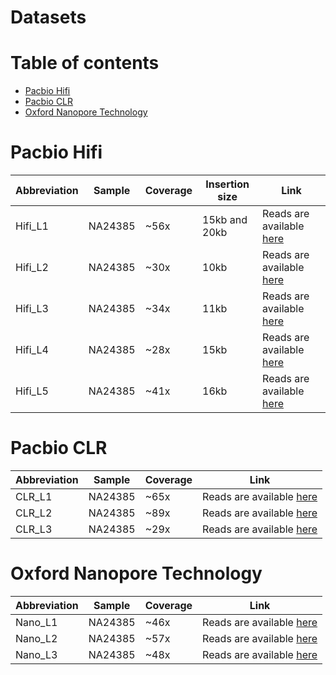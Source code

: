 # Datasets
# Table of contents
- [Pacbio Hifi](#Pacbio-Hifi)
- [Pacbio CLR](#Pacbio-CLR)
- [Oxford Nanopore Technology](#Oxford-Nanopore-Technology)

# Pacbio Hifi
| Abbreviation  | Sample | Coverage | Insertion size | Link |
| ------------- | ------------- | ------------- | ------------- | ------------- |
| Hifi\_L1  | NA24385  | ~56x  | 15kb and 20kb  | Reads are available [here](https://ftp-trace.ncbi.nlm.nih.gov/ReferenceSamples/giab/data/AshkenazimTrio/HG002_NA24385_son/PacBio_CCS_15kb_20kb_chemistry2/reads/) |
| Hifi\_L2  | NA24385  | ~30x  | 10kb  | Reads are available [here](https://ftp-trace.ncbi.nlm.nih.gov/ReferenceSamples/giab/data/AshkenazimTrio/HG002_NA24385_son/PacBio_CCS_10kb/) |
| Hifi\_L3  | NA24385  | ~34x  | 11kb  | Reads are available [here](https://www.ncbi.nlm.nih.gov/sra/SRR8833180) |
| Hifi\_L4  | NA24385  | ~28x  | 15kb  | Reads are available [here](https://ftp-trace.ncbi.nlm.nih.gov/ReferenceSamples/giab/data/AshkenazimTrio/HG002_NA24385_son/PacBio_CCS_15kb/) |
| Hifi\_L5  | NA24385  | ~41x  | 16kb  | Reads are available [here](https://www.ncbi.nlm.nih.gov/bioproject/PRJNA832505) |

# Pacbio CLR
| Abbreviation  | Sample | Coverage | Link |
| ------------- | ------------- | ------------- | ------------- |
| CLR\_L1  | NA24385  | ~65x  | Reads are available [here](https://ftp-trace.ncbi.nlm.nih.gov/ReferenceSamples/giab/data/AshkenazimTrio/HG002_NA24385_son/PacBio_MtSinai_NIST/) |
| CLR\_L2  | NA24385  | ~89x  | Reads are available [here](https://www.ncbi.nlm.nih.gov/sra/SRX7668835) |
| CLR\_L3  | NA24385  | ~29x  | Reads are available [here](https://www.ncbi.nlm.nih.gov/sra/SRX6719924) |

# Oxford Nanopore Technology
| Abbreviation  | Sample | Coverage | Link |
| ------------- | ------------- | ------------- | ------------- |
| Nano\_L1  | NA24385  | ~46x  | Reads are available [here](https://ftp-trace.ncbi.nlm.nih.gov/ReferenceSamples/giab/data/AshkenazimTrio/HG002_NA24385_son/UCSC_Ultralong_OxfordNanopore_Promethion/) |
| Nano\_L2  | NA24385  | ~57x  | Reads are available [here](https://ftp-trace.ncbi.nlm.nih.gov/ReferenceSamples/giab/data/AshkenazimTrio/HG002_NA24385_son/Ultralong_OxfordNanopore/guppy-V3.2.4_2020-01-22/) |
| Nano\_L3  | NA24385  | ~48x  | Reads are available [here](https://www.ncbi.nlm.nih.gov/Traces/study/?acc=SRP292617&o=acc_s%3Aa) |
